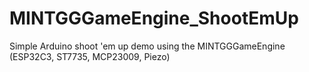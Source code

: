 # MINTGGGameEngine_ShootEmUp
Simple Arduino shoot 'em up demo using the MINTGGGameEngine (ESP32C3, ST7735, MCP23009, Piezo)
